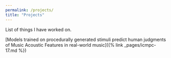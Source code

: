 ```yaml
---
permalink: /projects/
title: "Projects"
---
```


List of things I have worked on.

[Models trained on procedurally generated stimuli predict human judgments of Music Acoustic Features in real-world music]({% link _pages/icmpc-17.md %})
